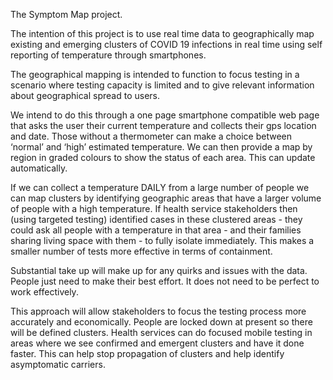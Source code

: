 The Symptom Map project.

The intention of this project is to use real time data to geographically map existing and emerging clusters of COVID 19 infections in real time using self reporting of temperature through smartphones.

The geographical mapping is intended to function to focus testing in a scenario where testing capacity is limited and to give relevant information about geographical spread to users. 

We intend to do this through a one page smartphone compatible web page that asks the user their current temperature and collects their gps location and date. Those without a thermometer can make a choice between ‘normal’ and ‘high’ estimated temperature. We can then provide a map by region in graded colours to show the status of each area. This can update automatically. 

If we can collect a temperature DAILY from a large number of people we can map clusters by identifying geographic areas that have a larger volume of people with a high temperature. If health service stakeholders then (using targeted testing) identified cases in these clustered areas - they could ask all people with a temperature in that area - and their families sharing living space with them - to fully isolate immediately. This makes a smaller number of tests more effective in terms of containment. 

Substantial take up will make up for any quirks and issues with the data. People just need to make their best effort. It does not need to be perfect to work effectively. 

This approach will allow stakeholders to focus the testing process more accurately and economically.  People are locked down at present so there will be defined clusters. Health services can do focused mobile testing in areas where we see confirmed and emergent clusters and have it done faster. This can help stop propagation of clusters and help identify asymptomatic carriers. 

